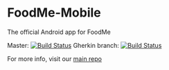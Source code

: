 # FoodMe-Mobile
The official Android app for FoodMe

Master: [![Build Status](https://travis-ci.com/rayano24/FoodMe-Mobile.svg?token=chXHsvMoeCLZAgcPoyzr&branch=master)](https://travis-ci.com/rayano24/FoodMe-Mobile)
Gherkin branch: [![Build Status](https://travis-ci.com/rayano24/FoodMe-Mobile.svg?token=chXHsvMoeCLZAgcPoyzr&branch=Nic-gherkin)](https://travis-ci.com/rayano24/FoodMe-Mobile)


For more info, visit our [main repo](https://github.com/larakollokian/foodme)

